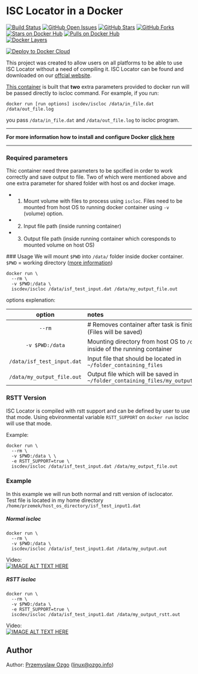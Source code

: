 # ISC Locator in a Docker
[![Build Status](https://travis-ci.org/International-Seismological-Centre/docker-isclocator.svg?branch=master)](https://travis-ci.org/International-Seismological-Centre/docker-isclocator)
[![GitHub Open Issues](https://img.shields.io/github/issues/International-Seismological-Centre/docker-isclocator.svg)](https://github.com/International-Seismological-Centre/docker-isclocator/issues)
[![GitHub Stars](https://img.shields.io/github/stars/International-Seismological-Centre/docker-isclocator.svg)](https://github.com/International-Seismological-Centre/docker-isclocator)
[![GitHub Forks](https://img.shields.io/github/forks/International-Seismological-Centre/docker-isclocator.svg)](https://github.com/International-Seismological-Centre/docker-isclocator)  
[![Stars on Docker Hub](https://img.shields.io/docker/stars/iscdev/iscloc.svg)](https://hub.docker.com/r/iscdev/iscloc)
[![Pulls on Docker Hub](https://img.shields.io/docker/pulls/iscdev/iscloc.svg)](https://hub.docker.com/r/iscdev/iscloc)  
[![Docker Layers](https://badge.imagelayers.io/iscdev/iscloc:latest.svg)](https://hub.docker.com/r/iscdev/iscloc)

[![Deploy to Docker Cloud](https://files.cloud.docker.com/images/deploy-to-dockercloud.svg)](https://cloud.docker.com/stack/deploy/?repo=https://github.com/International-Seismological-Centre/docker-isclocator/tree/master)

This project was created to allow users on all platforms to be able to use ISC Locator without a need of compiling it. ISC Locator can be found and downloaded on our [offcial website](http://www.isc.ac.uk/iscbulletin/iscloc/).

[This container](https://hub.docker.com/r/iscdev/iscloc/) is built that **two** extra parameters provided to docker run will be passed directly to iscloc command. For example, if you run:

	docker run [run options] iscdev/iscloc /data/in_file.dat /data/out_file.log

you pass `/data/in_file.dat` and `/data/out_file.log` to iscloc program.

---
**For more information how to install and configure Docker [click here](https://docs.docker.com/engine/installation/)**

---
### Required parameters
Thic container need three parameters to be spcified in order to work correctly and save output to file. Two of which were mentioned above and one extra parameter for shared folder with host os and docker image.

- 1. Mount volume with files to process using `iscloc`. Files need to be mounted from host OS to running docker container using `-v` (volume) option.
- 2. Input file path (inside running container)
- 3. Output file path (inside running container which coresponds to mounted volume on host OS)

### Usage
We will mount `$PWD` into `/data/` folder inside docker container.  
`$PWD` = working directory ([more information](http://www.cyberciti.biz/faq/pwd-linux-unix-command-examples/))

    docker run \
      --rm \
      -v $PWD:/data \
      iscdev/iscloc /data/isf_test_input.dat /data/my_output_file.out

options explenation:

|option|notes|
|:----:|:----|
|`--rm`|# Removes container after task is finished. (Files will be saved)|
|`-v $PWD:/data`| Mounting directory from host OS to `/data` inside of the running container |
|`/data/isf_test_input.dat`| Input file that should be located in `~/folder_containing_files`|
|`/data/my_output_file.out`| Output file which will be saved in `~/folder_containing_files/my_output_file.out`|

### RSTT Version
ISC Locator is compiled with rstt support and can be defined by user to use that mode.
Using ebvironmental variable `RSTT_SUPPORT` on `docker run` iscloc will use that mode.

Example:  

    docker run \
      --rm \
      -v $PWD:/data \ \
      -e RSTT_SUPPORT=true \
      iscdev/iscloc /data/isf_test_input.dat /data/my_output_file.out

### Example
In this example we will run both normal and rstt version of isclocator.  
Test file is located in my home directory `/home/przemek/host_os_directory/isf_test_input1.dat`  

##### Normal iscloc

    docker run \
      --rm \
      -v $PWD:/data \
      iscdev/iscloc /data/isf_test_input1.dat /data/my_output.out

Video:  
[![IMAGE ALT TEXT HERE](https://img.youtube.com/vi/yoEHXE5xXXc/0.jpg)](https://www.youtube.com/watch?v=yoEHXE5xXXc)

##### RSTT iscloc

    docker run \
      --rm \
      -v $PWD:/data \
      -e RSTT_SUPPORT=true \
      iscdev/iscloc /data/isf_test_input1.dat /data/my_output_rstt.out

Video:  
[![IMAGE ALT TEXT HERE](https://img.youtube.com/vi/srnfHw6A8Zk/0.jpg)](https://www.youtube.com/watch?v=srnfHw6A8Zk)

## Author

Author: [Przemyslaw Ozgo](https://github.com/pozgo) (<linux@ozgo.info>)
